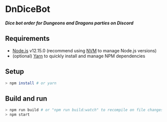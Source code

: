 # DnDiceBot
***Dice bot order for Dungeons and Dragons parties on Discord***

## Requirements
* [Node.js](https://nodejs.org/en/) v12.15.0 (recommend using [NVM](https://github.com/nvm-sh/nvm) to manage Node.js versions)
* (optional) [Yarn](https://yarnpkg.com/) to quickly install and manage NPM dependencies

## Setup
```bash
> npm install # or yarn
```

## Build and run
```bash
> npm run build # or "npm run build:watch" to recompile on file changes
> npm start
```
